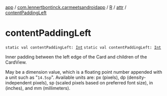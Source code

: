 [app](../../../index.md) / [com.lennertbontinck.carmeetsandroidapp](../../index.md) / [R](../index.md) / [attr](index.md) / [contentPaddingLeft](./content-padding-left.md)

# contentPaddingLeft

`static val contentPaddingLeft: `[`Int`](https://kotlinlang.org/api/latest/jvm/stdlib/kotlin/-int/index.html)
`static val contentPaddingLeft: `[`Int`](https://kotlinlang.org/api/latest/jvm/stdlib/kotlin/-int/index.html)

Inner padding between the left edge of the Card and children of the CardView.

May be a dimension value, which is a floating point number appended with a unit such as "`14.5sp`". Available units are: px (pixels), dp (density-independent pixels), sp (scaled pixels based on preferred font size), in (inches), and mm (millimeters).

